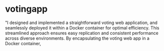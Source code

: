 # votingapp
 "I designed and implemented a straightforward voting web application, and seamlessly deployed it within a Docker container for optimal efficiency. This streamlined approach ensures easy replication and consistent performance across diverse environments. By encapsulating the voting web app in a Docker container, 
